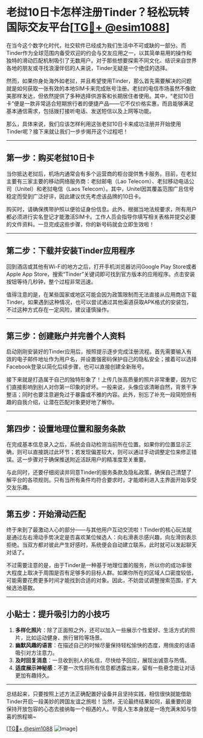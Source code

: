 # 老挝10日卡怎样注册Tinder？轻松玩转国际交友平台[[TG💪+ @esim1088](https://t.me/s/esim1088)]

在当今这个数字化时代，社交软件已经成为我们生活中不可或缺的一部分。而Tinder作为全球范围内备受欢迎的约会与交友应用之一，以其简单易用的操作和独特的滑动匹配机制吸引了无数用户。对于那些想要探索不同文化、结识来自世界各地的朋友或寻找浪漫伴侣的人来说，Tinder无疑是一个绝佳的选择。

然而，如果你身处海外如老挝，并且希望使用Tinder，那么首先需要解决的问题就是如何获取一张有效的本地SIM卡来完成账号注册。老挝的电信市场虽然不像欧美那样发达，但依然提供了多种选择供游客和长期居住者使用。其中，“老挝10日卡”便是一款非常适合短期旅行者的便捷产品——它不仅价格实惠，而且能够满足基本通信需求，包括拨打接听电话、发送短信以及上网等功能。

那么，具体来说，我们应该怎样利用这张老挝10日卡来成功注册并开始使用Tinder呢？接下来就让我们一步步揭开这个过程吧！

---

## 第一步：购买老挝10日卡

当你抵达老挝后，机场内通常会有多个运营商的柜台提供售卡服务。目前，在老挝主要有三家主要的移动网络服务商：老挝邮电（Lao Telecom）、老挝移动电话公司（Unitel）和老挝电信（Laos Telecom）。其中，Unitel因其覆盖范围广且信号稳定而受到广泛好评，因此建议优先考虑该品牌的10日卡。

购买时，请确保携带护照以便验证身份信息。此外，根据当地法规要求，所有用户都必须进行实名登记才能激活SIM卡。工作人员会指导你填写相关表格并提交必要的文件资料。一旦完成这些步骤，你的新号码就会立即生效啦！

---

## 第二步：下载并安装Tinder应用程序

回到酒店或其他有Wi-Fi的地方之后，打开手机浏览器访问Google Play Store或者Apple App Store，搜索“Tinder”关键词即可找到官方版本的应用程序。点击安装按钮等待几秒钟，整个过程非常迅速。

值得注意的是，在某些国家或地区可能会因为政策限制而无法直接从应用商店下载Tinder。如果遇到这种情况，也可以尝试通过其他渠道获取APK格式的安装包，不过这种方式存在一定风险，建议谨慎操作。

---

## 第三步：创建账户并完善个人资料

启动刚刚安装好的Tinder应用后，按照提示逐步完成注册流程。首先需要输入有效的电子邮件地址作为用户名，并设置强密码保护自己的隐私安全；接着可以选择Facebook登录以简化后续步骤，也可以直接创建全新账号。

接下来就是打造属于自己的独特形象了！上传几张高质量的照片非常重要，因为它们直接影响到别人对你第一印象的好坏。一般来说，头像应该清晰自然，背景干净整洁；同时也要注意避免过于暴露或不雅的内容。此外，别忘了补充一段简短但有趣的自我介绍，让潜在匹配对象更好地了解你。

---

## 第四步：设置地理位置和服务条款

在完成基本信息录入之后，系统会自动检测当前所在位置。如果你的位置显示正确，则可以直接跳过此环节；若发现偏差较大，则可以通过手动调整定位来修正错误。这一步骤对于确保推送附近活跃用户的精准度至关重要。

与此同时，还要仔细阅读并同意Tinder的服务条款及隐私政策，确保自己清楚了解平台的各项规则。只有当所有条件均符合要求时，才能顺利进入主界面开始享受交友乐趣。

---

## 第五步：开始滑动匹配

终于来到了最激动人心的部分——与其他用户互动交流啦！Tinder的核心玩法就是通过左右滑动手势决定是否喜欢某位候选人：向右滑表示感兴趣，向左滑则表示拒绝。当双方都对彼此产生好感时，系统便会自动建立联系，此时就可以发起聊天对话了。

不过需要注意的是，由于Tinder是一种基于地理位置的服务，所以你的成功率很大程度上取决于周围是否有足够多的目标人群。如果你所在的区域人口密度较低，可能需要花费更多时间才能找到合适的对象。因此，不妨尝试调整搜索范围，扩大候选池基数。

---

## 小贴士：提升吸引力的小技巧

1. **多样化照片**：除了正面照之外，还可以加入一些展示个性爱好、生活方式的照片，比如运动健身、旅行冒险等场景。
2. **幽默风趣的语言**：在描述自己的时候尽量保持轻松愉快的态度，用俏皮的话语吸引对方注意力。
3. **及时回复消息**：一旦收到别人的私信，尽快给予回应，展现出诚意与热情。
4. **适度展示神秘感**：不要一次性将所有信息都透露出来，留有一些悬念能让对话更加有趣持久。

---

总结起来，只要按照上述方法正确配置好设备并且坚持实践，相信很快就能借助Tinder开启一段美妙的跨国友谊之旅啦！当然，无论最终结果如何，最重要的是保持开放包容的心态去接纳每一个相遇的人。毕竟人生本身就是一场充满未知与惊喜的旅程嘛~

[[TG💪+ @esim1088](https://t.me/s/esim1088) ![Image](https://i.postimg.cc/4NQfJmqS/Snipaste-2025-05-13-00-14-12.png)]